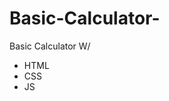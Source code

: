 # Basic-Calculator-
Basic Calculator W/ 
<ul>
    <li>HTML</li>
    <li>CSS</li>
    <li>JS</li>
</ul>
